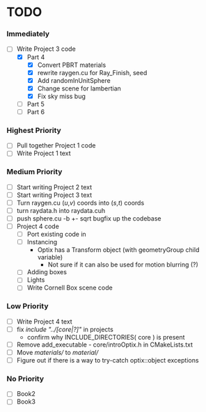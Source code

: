 # TODO #

### Immediately ###
- [ ] Write Project 3 code
  - [x] Part 4
    - [x] Convert PBRT materials
    - [x] rewrite raygen.cu for Ray_Finish, seed
    - [x] Add randomInUnitSphere
    - [x] Change scene for lambertian
    - [x] Fix sky miss bug
  - [ ] Part 5
  - [ ] Part 6

### Highest Priority ###
- [ ] Pull together Project 1 code
- [ ] Write Project 1 text

### Medium Priority ###
- [ ] Start writing Project 2 text
- [ ] Start writing Project 3 text
- [ ] Turn raygen.cu (*u*,*v*) coords into (*s*,*t*) coords
- [ ] turn raydata.h into raydata.cuh
- [ ] push sphere.cu -b +- sqrt bugfix up the codebase
- [ ] Project 4 code
  - [ ] Port existing code in
  - [ ] Instancing
    - Optix has a Transform object (with geometryGroup child variable)
      - Not sure if it can also be used for motion blurring (?)
  - [ ] Adding boxes
  - [ ] Lights
  - [ ] Write Cornell Box scene code

### Low Priority ###
- [ ] Write Project 4 text
- [ ] fix *include "../[core|?]"* in projects
  - confirm why INCLUDE_DIRECTORIES( core ) is present
- [ ] Remove add_executable - core/introOptix.h in CMakeLists.txt
- [ ] Move *materials/* to *material/*
- [ ] Figure out if there is a way to try-catch optix::object exceptions 

### No Priority ###
- [ ] Book2
- [ ] Book3